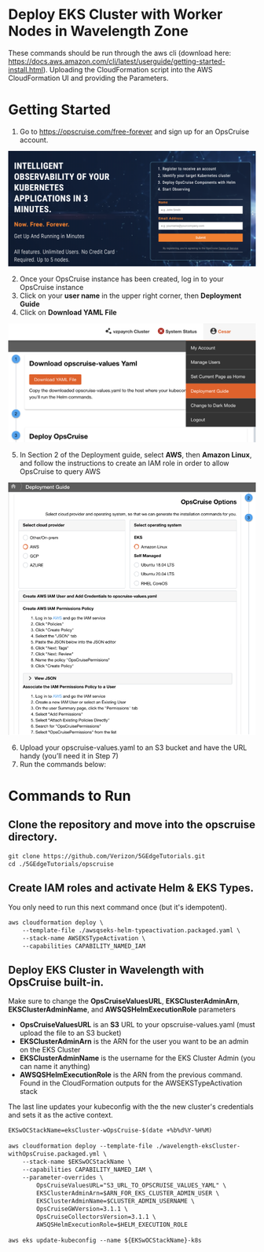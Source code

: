 # Deploy EKS Cluster with Worker Nodes in Wavelength Zone

These commands should be run through the aws cli (download here: https://docs.aws.amazon.com/cli/latest/userguide/getting-started-install.html). Uploading the CloudFormation script into the AWS CloudFormation UI and providing the Parameters.

# Getting Started
1. Go to https://opscruise.com/free-forever and sign up for an OpsCruise account.

![OpsCruise Registration](./README_images/OpsCruise_Registration.png)

2. Once your OpsCruise instance has been created, log in to your OpsCruise instance
3. Click on your **user name** in the upper right corner, then **Deployment Guide**
4. Click on **Download YAML File**

![OpsCruise Deployment Guide](./README_images/OpsCruise_DeploymentGuide.png)

5. In Section 2 of the Deployment guide, select **AWS**, then **Amazon Linux**, and follow the instructions to create an IAM role in order to allow OpsCruise to query AWS

![OpsCruise Deployment Guide AWS](./README_images/OpsCruise_DeploymentGuideAWS.png)

6. Upload your opscruise-values.yaml to an S3 bucket and have the URL handy (you’ll need it in Step 7)
7. Run the commands below:

# Commands to Run

## Clone the repository and move into the opscruise directory.


```
git clone https://github.com/Verizon/5GEdgeTutorials.git
cd ./5GEdgeTutorials/opscruise
```

## Create IAM roles and activate Helm & EKS Types.


You only need to run this next command once (but it's idempotent).

```
aws cloudformation deploy \
    --template-file ./awsqseks-helm-typeactivation.packaged.yaml \
    --stack-name AWSEKSTypeActivation \
    --capabilities CAPABILITY_NAMED_IAM
```


## Deploy EKS Cluster in Wavelength with OpsCruise built-in.

Make sure to change the **OpsCruiseValuesURL**, **EKSClusterAdminArn**, **EKSClusterAdminName**,
and **AWSQSHelmExecutionRole** parameters

- **OpsCruiseValuesURL** is an **S3** URL to your opscruise-values.yaml (must upload the file to an S3 bucket)
- **EKSClusterAdminArn** is the ARN for the user you want to be an admin on the EKS Cluster
- **EKSClusterAdminName** is the username for the EKS Cluster Admin (you can name it anything)
- **AWSQSHelmExecutionRole** is the ARN from the previous command. Found in the CloudFormation outputs for the AWSEKSTypeActivation stack

The last line updates your kubeconfig with the the new cluster's credentials and sets it as the active context.

```
EKSwOCStackName=eksCluster-wOpsCruise-$(date +%b%d%Y-%H%M)

aws cloudformation deploy --template-file ./wavelength-eksCluster-withOpsCruise.packaged.yml \
    --stack-name $EKSwOCStackName \
    --capabilities CAPABILITY_NAMED_IAM \
    --parameter-overrides \
        OpsCruiseValuesURL="S3_URL_TO_OPSCRUISE_VALUES_YAML" \
        EKSClusterAdminArn=$ARN_FOR_EKS_CLUSTER_ADMIN_USER \
        EKSClusterAdminName=$CLUSTER_ADMIN_USERNAME \
        OpsCruiseGWVersion=3.1.1 \
        OpsCruiseCollectorsVersion=3.1.1 \
        AWSQSHelmExecutionRole=$HELM_EXECUTION_ROLE

aws eks update-kubeconfig --name ${EKSwOCStackName}-k8s
```